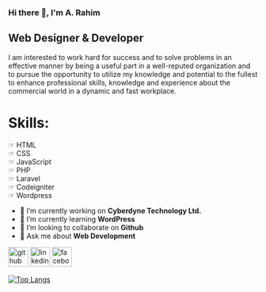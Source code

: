 ### Hi there 👋, I'm A. Rahim
## Web Designer & Developer
I am interested to work hard for success and to solve problems in an effective manner by being a useful part in a well-reputed organization and to pursue the opportunity to utilize my knowledge and potential to the fullest to enhance professional skills, knowledge and experience about the commercial world in a dynamic and fast workplace.

# Skills:  
☞ HTML  
☞ CSS </br>
☞ JavaScript  </br>
☞ PHP </br>
☞ Laravel  </br>
☞ Codeigniter </br>
☞ Wordpress </br>

- 🔭 I’m currently working on  <b>Cyberdyne Technology Ltd. </b>
- 🌱 I’m currently learning <b>WordPress  </b>
- 👯 I’m looking to collaborate on <b>Github  </b>
- 💬 Ask me about <b> Web Development  </b>


[<img src='https://cdn.jsdelivr.net/npm/simple-icons@3.0.1/icons/github.svg' alt='github' height='40'>](https://github.com/rahimar)  [<img src='https://cdn.jsdelivr.net/npm/simple-icons@3.0.1/icons/linkedin.svg' alt='linkedin' height='40'>](https://www.linkedin.com/in/rahimarf/)  [<img src='https://cdn.jsdelivr.net/npm/simple-icons@3.0.1/icons/facebook.svg' alt='facebook' height='40'>](https://www.facebook.com/mdabdurrahimfaisal)  

[![Top Langs](https://github-readme-stats.vercel.app/api/top-langs/?username=rahimar)](https://github.com/anuraghazra/github-readme-stats)

